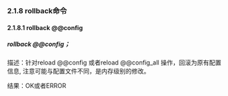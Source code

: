 ### 2.1.8 rollback命令
#### 2.1.8.1  rollback @@config
##### rollback @@config；

描述：针对reload @@config 或者reload @@config_all 操作，回滚为原有配置信息, 注意可能与配置文件不同，是内存级别的修改。  

结果：OK或者ERROR  
